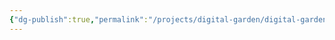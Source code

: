 ```yaml
---
{"dg-publish":true,"permalink":"/projects/digital-garden/digital-garden/","tags":["gardenEntry"]}
---
```


